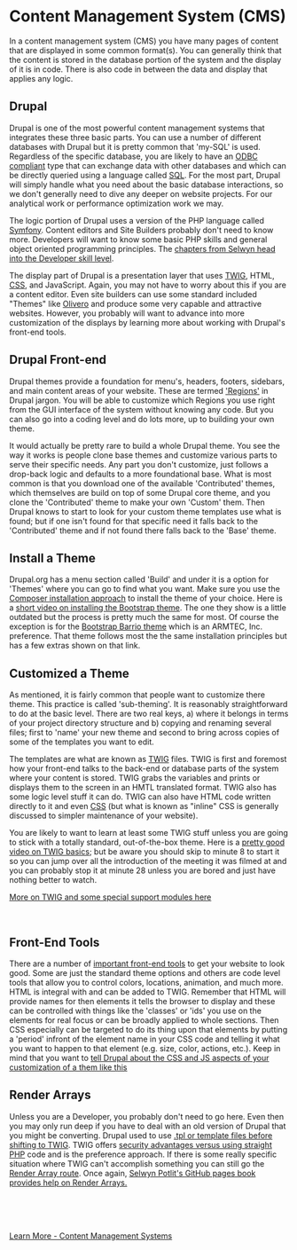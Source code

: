 
# Content Management System (CMS)

In a content management system (CMS) you have many pages of content that are displayed in some common format(s).  You can generally think that the content is stored in the database portion of the system and the display of it is in code.  There is also code in between the data and display that applies any logic.  


## Drupal

Drupal is one of the most powerful content management systems that integrates these three basic parts.  You can use a number of different databases with Drupal but it is pretty common that 'my-SQL' is used.  Regardless of the specific database, you are likely to have an [ODBC compliant](https://www.ptsmobile.com/what-is-odbc.htm) type that can exchange data with other databases and which can be directly queried using a language called [SQL](https://www.codecademy.com/learn/learn-sql).  For the most part, Drupal will simply handle what you need about the basic database interactions, so we don't generally need to dive any deeper on website projects.  For our analytical work or performance optimization work we may.

The logic portion of Drupal uses a version of the PHP language called [Symfony](https://symfony.com/).  Content editors and Site Builders probably don't need to know more.  Developers will want to know some basic PHP skills and general object oriented programming principles.  The [chapters from Selwyn head into the Developer skill level](chapters.md#chapters-from-selwyn-polit).

The display part of Drupal is a presentation layer that uses [TWIG](../theme/twig.html), HTML, [CSS](../book/opensource.md#front-end), and JavaScript.  Again, you may not have to worry about this if you are a content editor.  Even site builders can use some standard included "Themes" like [Olivero](../ARMTEC/chapters#front-end)  and produce some very capable and attractive websites.  However, you probably will want to advance into more customization of the displays by learning more about working with Drupal's front-end tools.

## Drupal Front-end

Drupal themes provide a foundation for menu's, headers, footers, sidebars, and main content areas of your website.  These are termed ['Regions'](https://www.drupal.org/docs/user_guide/en/block-regions.html) in Drupal jargon.  You will be able to customize which Regions you use right from the GUI interface of the system without knowing any code.  But you can also go into a coding level and do lots more, up to building your own theme.

It would actually be pretty rare to build a whole Drupal theme.  You see the way it works is people clone base themes and customize various parts to serve their specific needs.  Any part you don't customize, just follows a drop-back logic and defaults to a more foundational base.  What is most common is that you download one of the available 'Contributed' themes, which themselves are build on top of some Drupal core theme, and you clone the 'Contributed' theme to make your own 'Custom' them.  Then Drupal knows to start to look for your custom theme templates use what is found; but if one isn't found for that specific need it falls back to the 'Contributed' theme and if not found there falls back to the 'Base' theme.  

## Install a Theme

Drupal.org has a menu section called 'Build' and under it is a option for 'Themes' where you can go to find what you want.  Make sure you use the [Composer installation approach](../book/Novice.md#setting-up-your-basic-system) to install the theme of your choice.  Here is a [short video on installing the Bootstrap theme](https://www.youtube.com/watch?v=M2wcy-vzcWE&list=PLTANew7ttSXfn6azbqjobJk-zkkRSPd7t&index=4).  The one they show is a little outdated but the process is pretty much the same for most.  Of course the exception is for the [Bootstrap Barrio theme](https://www.drupal.org/project/bootstrap_barrio) which is an ARMTEC, Inc. preference.  That theme follows most the the same installation principles but has a few extras shown on that link.


## Customized a Theme

As mentioned, it is fairly common that people want to customize there theme.  This practice is called 'sub-theming'.  It is reasonably straightforward to do at the basic level.  There are two real keys, a) where it belongs in terms of your project directory structure and b) copying and renaming several files; first to 'name' your new theme and second to bring across copies of some of the templates you want to edit.

The templates are what are known as [TWIG](../theme/twig.md) files.  TWIG is first and foremost how your front-end talks to the back-end or database parts of the system where your content is stored.  TWIG grabs the variables and prints or displays them to the screen in an HMTL translated format.  TWIG also has some logic level stuff it can do.  TWIG can also have HTML code written directly to it and even [CSS](../book/opensource.md#front-end) (but what is known as "inline" CSS is generally discussed to simpler maintenance of your website). 

You are likely to want to learn at least some TWIG stuff unless you are going to stick with a totally standard, out-of-the-box theme.  Here is a [pretty good video on TWIG basics](https://www.youtube.com/watch?v=vuZtCwWbt2U); but be aware you should skip to minute 8 to start it so you can jump over all the introduction of the meeting it was filmed at and you can probably stop it at minute 28 unless you are bored and just have nothing better to watch.

[More on TWIG and some special support modules here](../theme/twig.md)

<br>

## Front-End Tools

There are a number of [important front-end tools](chapters.md#front-end) to get your website to look good.  Some are just the standard theme options and others are code level tools that allow you to control colors, locations, animation, and much more.  HTML is integral with and can be added to TWIG.  Remember that HTML will provide names for then elements it tells the browser to display and these can be controlled with things like the 'classes' or 'ids' you use on the elements for real focus or can be broadly applied to whole sections.  Then CSS especially can be targeted to do its thing upon that elements by putting a 'period' infront of the element name in your CSS code and telling it what you want to happen to that element (e.g. size, color, actions, etc.).  Keep in mind that you want to [tell Drupal about the CSS and JS aspects of your customization of a them like this](https://www.youtube.com/watch?v=afoIrMeZyts&list=PLTANew7ttSXfn6azbqjobJk-zkkRSPd7t&index=5)


## Render Arrays

Unless you are a Developer, you probably don't need to go here.  Even then you may only run deep if you have to deal with an old version of Drupal that you might be converting.  Drupal used to use [.tpl or template files before shifting to TWIG](https://www.youtube.com/watch?v=vuZtCwWbt2U). TWIG offers [security advantages versus using straight PHP]( https://www.drupal.org/docs/security-in-drupal/writing-secure-code-for-drupal) code and is the preference approach.  If there is some really specific situation where TWIG can't accomplish something you can still go the [Render Array route](https://events.drupal.org/neworleans2016/sessions/aha-understanding-and-using-render-arrays-drupal-8).  Once again, [Selwyn Potlit's GitHub pages book provides help on Render Arrays.](https://selwynpolit.github.io/d9book/render.html)








<br>
<br>
<br>

[Learn More - Content Management Systems](../chapters.md#chapter-content-management-systems-cms)
